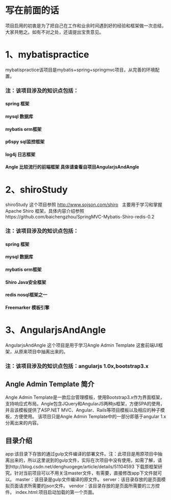 # 写在前面的话
项目启用的初衷是为了把自己在工作和业余时间遇到好的经验和框架做一次总结，大家共勉之。如有不对之处，还请提出宝贵意见。
# 1、mybatispractice
mybatispractice该项目是mybatis+spring+springmvc项目，从完善的环境配置。
### 注：该项目涉及的知识点包括：
#### spring 框架
#### mysql 数据库
#### mybatis orm框架
#### p6spy sql监控框架
#### log4j 日志框架
#### Angle 比较流行的前端框架 具体请查看自项目AngularjsAndAngle

# 2、shiroStudy
shiroStudy 这个项目参照 http://www.sojson.com/shiro   主要用于学习和掌握Apache Shiro 框架，具体内容介绍参照https://github.com/baichengzhou/SpringMVC-Mybatis-Shiro-redis-0.2
### 注：该项目涉及的知识点包括：
#### spring 框架
#### mysql 数据库
#### mybatis orm框架
#### Shiro Java安全框架
#### redis nosql框架之一
#### Freemarker 模板引擎

# 3、AngularjsAndAngle 
AngularjsAndAngle 这个项目是用于学习Angle Admin Template 这套前端UI框架，从原来项目中抽离出来的。
### 注：该项目涉及的知识点包括：angularjs 1.0x,bootstrap3.x

## Angle Admin Template 简介
Angle Admin Template是一款后台管理模板，使用Bootstrap3.x作为界面框架，支持响应式布局。Angle包含JQuery和AngularJS两种js框架，方便SPA的使用，并且该模板提供了ASP.NET MVC、Angular、Rails等项目模板以及相应的种子模板，方便使用。
该项目只是Angle Admin Template中的一部分即基于angular 1.x分离出来的内容。
## 目录介绍
app:该目录下存放的通过gulp文件编译的部署文件。注：此项目是用原项目中抽离出来的，所以这里说到的gulp文件，实际在次项目中没有使用，如需了解，请到http://blog.csdn.net/denghuogege/article/details/51104593 下载原框架研究。针对当前项目可以不用关注master文件，有需要，直接修改app下文件就可以。
master：该目录是gulp文件编译的原文件。
server：该目录存放的是页面模拟页面请求所需要的json文件。
vendor：该目录存放的是页面所需要的三方控件。
index.html:项目启动加载的第一个页面。




